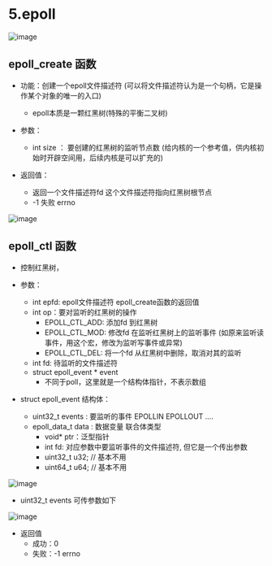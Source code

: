 # 5.epoll  


![image](https://user-images.githubusercontent.com/58176267/179472649-a71df71f-5094-490a-95ac-dfc440cea3e1.png)  



## epoll_create 函数  

* 功能：创建一个epoll文件描述符 (可以将文件描述符认为是一个句柄，它是操作某个对象的唯一的入口) 
    * epoll本质是一颗红黑树(特殊的平衡二叉树)  


* 参数： 
    * int size ： 要创建的红黑树的监听节点数 (给内核的一个参考值，供内核初始时开辟空间用，后续内核是可以扩充的)  

* 返回值：
    * 返回一个文件描述符fd  这个文件描述符指向红黑树根节点 
    * -1 失败 errno

![image](https://user-images.githubusercontent.com/58176267/179475900-c0ac38e8-33d7-43d0-80d4-10c893cb62c1.png)  



## epoll_ctl 函数  

* 控制红黑树，

* 参数：
    * int epfd:  epoll文件描述符 epoll_create函数的返回值
    * int op：要对监听的红黑树的操作
        * EPOLL_CTL_ADD: 添加fd 到红黑树
        * EPOLL_CTL_MOD: 修改fd 在监听红黑树上的监听事件 (如原来监听读事件，用这个宏，修改为监听写事件或异常)  
        * EPOLL_CTL_DEL: 将一个fd 从红黑树中删除，取消对其的监听
    * int fd: 待监听的文件描述符
    * struct epoll_event * event 
        * 不同于poll，这里就是一个结构体指针，不表示数组


* struct epoll_event 结构体：
    * uint32_t events : 要监听的事件  EPOLLIN   EPOLLOUT ....
    * epoll_data_t data :  数据变量 联合体类型  
        * void* ptr：泛型指针
        * int fd: 对应参数中要监听事件的文件描述符, 但它是一个传出参数 
        * uint32_t u32;  // 基本不用
        * uint64_t u64;  // 基本不用



![image](https://user-images.githubusercontent.com/58176267/179477220-358a7840-a867-48f8-bb12-a353225b4d99.png)

* uint32_t events  可传参数如下

![image](https://user-images.githubusercontent.com/58176267/179511885-eb3d8093-c65b-4135-8eb3-96e26775a387.png)


* 返回值
    * 成功：0
    * 失败：-1 errno  



